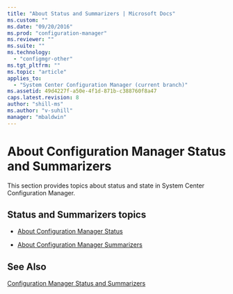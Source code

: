 ```yaml
---
title: "About Status and Summarizers | Microsoft Docs"
ms.custom: ""
ms.date: "09/20/2016"
ms.prod: "configuration-manager"
ms.reviewer: ""
ms.suite: ""
ms.technology:
  - "configmgr-other"
ms.tgt_pltfrm: ""
ms.topic: "article"
applies_to:
  - "System Center Configuration Manager (current branch)"
ms.assetid: 49d4227f-a50e-4f1d-871b-c388760f8a47
caps.latest.revision: 8
author: "shill-ms"
ms.author: "v-suhill"
manager: "mbaldwin"
---
```

# About Configuration Manager Status and Summarizers
This section provides topics about status and state in System Center Configuration Manager.  

## Status and Summarizers topics  

-   [About Configuration Manager Status](../../../../develop/core/servers/manage/about-configuration-manager-status.md)  

-   [About Configuration Manager Summarizers](../../../../develop/core/servers/manage/about-configuration-manager-summarizers.md)  

## See Also  
 [Configuration Manager Status and Summarizers](../../../../develop/core/servers/manage/configuration-manager-status-and-summarizers.md)
